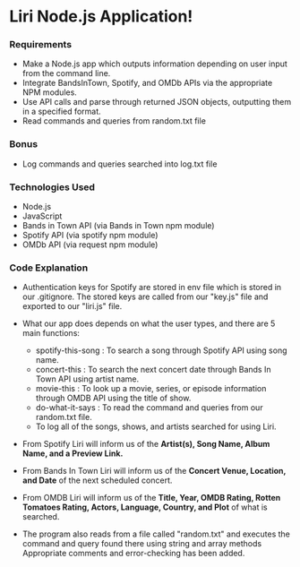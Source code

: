 # Liri Node.js Application!
### Requirements

- Make a Node.js app which outputs information depending on user input from the command line.
- Integrate BandsInTown, Spotify, and OMDb APIs via the appropriate NPM modules.
- Use API calls and parse through returned JSON objects, outputting them in a specified format. 
- Read commands and queries from random.txt file

### Bonus
- Log commands and queries searched into log.txt file

### Technologies Used

- Node.js
- JavaScript
- Bands in Town API (via Bands in Town npm module)
- Spotify API (via spotify npm module)
- OMDb API (via request npm module)

### Code Explanation

- Authentication keys for Spotify are stored in env file which is stored in our .gitignore. The stored keys are called from our "key.js" file and exported to our "liri.js" file.

- What our app does depends on what the user types, and there are 5 main functions: 
   * spotify-this-song : To search a song through Spotify API using song name. 
   * concert-this : To search the next concert date through Bands In Town API using artist name.
   * movie-this : To look up a movie, series, or episode information through OMDB API using the title of show.
   * do-what-it-says : To read the command and queries from our random.txt file.
   * To log all of the songs, shows, and artists searched for using Liri.
   
- From Spotify Liri will inform us of the **Artist(s), Song Name, Album Name, and a Preview Link.**

- From Bands In Town Liri will inform us of the **Concert Venue, Location, and Date** of the next scheduled concert.

- From OMDB Liri will inform us of the **Title, Year, OMDB Rating, Rotten Tomatoes Rating, Actors, Language, Country, and Plot** of what is searched. 
- The program also reads from a file called "random.txt" and executes the command and query found there using string and array methods
Appropriate comments and error-checking has been added.
